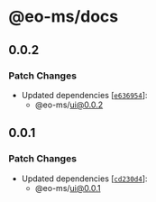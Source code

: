 # @eo-ms/docs

## 0.0.2

### Patch Changes

- Updated dependencies [[`e636954`](https://github.com/eopol/eo-monorepo-starter/commit/e636954e39aaa90fc7bc682d6e0c58e020ba25a3)]:
  - @eo-ms/ui@0.0.2

## 0.0.1

### Patch Changes

- Updated dependencies [[`cd230d4`](https://github.com/eopol/eo-monorepo-starter/commit/cd230d409126709d10afbf5af9b3062f6e360daf)]:
  - @eo-ms/ui@0.0.1
